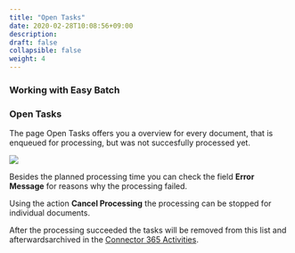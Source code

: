 ```yaml
---
title: "Open Tasks"
date: 2020-02-28T10:08:56+09:00
description: 
draft: false
collapsible: false
weight: 4
---
```

### Working with Easy Batch

### Open Tasks

The page Open Tasks offers you a overview for every document, that is enqueued for processing, but was not succesfully processed yet.

![](images/apps/Easy_Batch/en-us/app_open_tasks.png)

Besides the planned processing time you can check the field **Error Message** for reasons why the processing failed. 

Using the action **Cancel Processing** the processing can be stopped for individual documents.

After the processing succeeded the tasks will be removed from this list and afterwardsarchived in the [Connector 365 Activities](/en-us/apps/easy-batch/working-with-easy-batch/archive/).